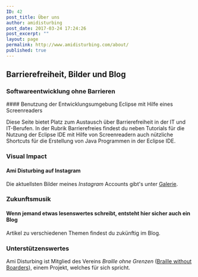 ```yaml
---
ID: 42
post_title: Über uns
author: amidisturbing
post_date: 2017-03-24 17:24:26
post_excerpt: ""
layout: page
permalink: http://www.amidisturbing.com/about/
published: true
---
```

## Barrierefreiheit, Bilder und Blog
<h3>Softwareentwicklung ohne Barrieren</h3>
#### Benutzung der Entwicklungsumgebung Eclipse mit Hilfe eines Screenreaders

Diese Seite bietet Platz zum Austausch über Barrierefreiheit in der IT und IT-Berufen. In der Rubrik Barrierefreies findest du neben Tutorials für die Nutzung der Eclipse IDE mit Hilfe von Screenreadern auch nützliche Shortcuts für die Erstellung von Java Programmen in der Eclipse IDE.

### Visual Impact
#### Ami Disturbing auf Instagram
Die aktuellsten Bilder meines *Instagram* Accounts gibt's unter [Galerie](http://www.amidisturbing.com/gallery/).

### Zukunftsmusik
#### Wenn jemand etwas lesenswertes schreibt, entsteht hier sicher auch ein Blog
Artikel zu verschiedenen Themen findest du zukünftig im Blog.

### Unterstützenswertes
Ami Disturbing ist Mitglied des Vereins *Braille ohne Grenzen* ([Braille without Boarders](http://www.braillewithoutborders.org/)), einem Projekt, welches für sich spricht.